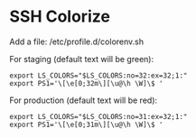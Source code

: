 # SSH Colorize

Add a file: /etc/profile.d/colorenv.sh

For staging (default text will be green):
```
export LS_COLORS="$LS_COLORS:no=32:ex=32;1:"
export PS1='\[\e[0;32m\][\u@\h \W]\$ '
```

For production (default text will be red):
```
export LS_COLORS="$LS_COLORS:no=31:ex=32;1:"
export PS1='\[\e[0;31m\][\u@\h \W]\$ '
```
